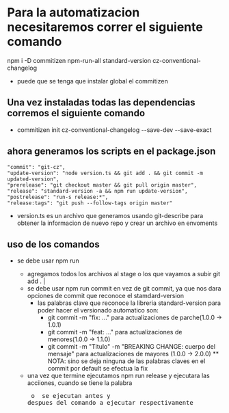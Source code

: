 # Para la automatizacion necesitaremos correr el siguiente comando
npm i -D commitizen npm-run-all standard-version cz-conventional-changelog
* puede que se tenga que instalar global el commitizen

## Una vez instaladas todas las dependencias corremos el siguiente comando
* commitizen init cz-conventional-changelog --save-dev --save-exact

## ahora generamos los scripts en el package.json
    "commit": "git-cz",
    "update-version": "node version.ts && git add . && git commit -m updated-version",
    "prerelease": "git checkout master && git pull origin master",
    "release": "standard-version -a && npm run update-version",
    "postrelease": "run-s release:*",
    "release:tags": "git push --follow-tags origin master"

* version.ts es un archivo que generamos usando git-describe para obtener la informacion de nuevo repo y crear un archivo en envoments
## uso de los comandos

* se debe usar npm run <comando> 
    * agregamos todos los archivos al stage o los que vayamos a subir git add . | <file>
    * se debe usar npm run commit en vez de git commit, ya que nos dara opciones de commit que reconoce el stamdard-version
        * las palabras clave que reconoce la libreria standard-version para poder hacer el versionado automatico son:
            - git commit -m "fix: ..." para actualizaciones de parche(1.0.0 -> 1.0.1)
            - git commit -m "feat: ..." para actualizaciones de menores(1.0.0 -> 1.1.0)
            - git commit -m "Titulo" -m "BREAKING CHANGE: cuerpo del mensaje" para actualizaciones de mayores (1.0.0 -> 2.0.0)
        ** NOTA: sino se deja ninguna de las palabras claves en el commit por default se efectua la fix
    * una vez que termine ejecutamos npm run release y ejecutara las acciiones, cuando se tiene la palabra <pre> o <post> se ejecutan antes y despues del comando a ejecutar respectivamente